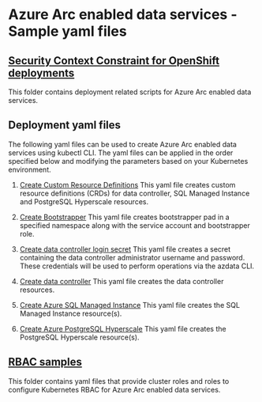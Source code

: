 # Azure Arc enabled data services - Sample yaml files

## [Security Context Constraint for OpenShift deployments](./arc-data-scc.yaml)

This folder contains deployment related scripts for Azure Arc enabled data services.


## Deployment yaml files
The following yaml files can be used to create Azure Arc enabled data services using kubectl CLI. The yaml files can be applied in the order specified below and modifying the parameters based on your Kubernetes environment.

1. [Create Custom Resource Definitions](./custom-resource-definitions.yaml)
This yaml file creates custom resource definitions (CRDs) for data controller, SQL Managed Instance and PostgreSQL Hyperscale resources.

1. [Create Bootstrapper](./bootstrapper.yaml)
This yaml file creates bootstrapper pad in a specified namespace along with the service account and bootstrapper role.

1. [Create data controller login secret](./controller-login-secret.yaml)
This yaml file creates a secret containing the data controller administrator username and password. These credentials will be used to perform operations via the azdata CLI.

1. [Create data controller](./data-controller.yaml)
This yaml file creates the data controller resources.

1. [Create Azure SQL Managed Instance](./sqlmi.yaml)
This yaml file creates the SQL Managed Instance resource(s).

1. [Create Azure PostgreSQL Hyperscale](./postgresql.yaml)
This yaml file creates the PostgreSQL Hyperscale resource(s).

## [RBAC samples](./rbac)
This folder contains yaml files that provide cluster roles and roles to configure Kubernetes RBAC for Azure Arc enabled data services.
